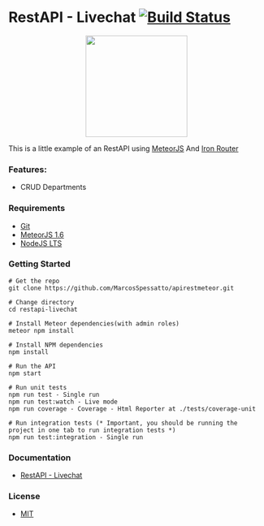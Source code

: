 # RestAPI - Livechat [![Build Status](https://travis-ci.org/MarcosSpessatto/RestAPI---Livechat.svg?branch=master)](https://travis-ci.org/MarcosSpessatto/RestAPI---Livechat)
<p align="center">
  <img width="200" height="200" src="https://d14xs1qewsqjcd.cloudfront.net/assets/logo.svg">
</p>

This is a little example of an RestAPI using [MeteorJS](https://www.meteor.com/) And [Iron Router](http://iron-meteor.github.io/iron-router/)

### Features:
* CRUD Departments

### Requirements
- [Git](https://git-scm.com/downloads)
- [MeteorJS 1.6](https://www.meteor.com/install)  
- [NodeJS LTS](https://nodejs.org/en/download/)

### Getting Started

    # Get the repo
    git clone https://github.com/MarcosSpessatto/apirestmeteor.git
    
    # Change directory
    cd restapi-livechat
    
    # Install Meteor dependencies(with admin roles)
    meteor npm install
    
    # Install NPM dependencies
    npm install
    
    # Run the API
    npm start
    
    # Run unit tests
    npm run test - Single run
    npm run test:watch - Live mode
    npm run coverage - Coverage - Html Reporter at ./tests/coverage-unit
    
    # Run integration tests (* Important, you should be running the project in one tab to run integration tests *)
    npm run test:integration - Single run
   
   ### Documentation
  - [RestAPI - Livechat](https://www.meteor.com/install)


   ### License
  - [MIT](https://opensource.org/licenses/MIT)
